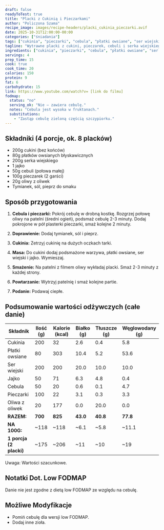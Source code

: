 ```yaml
---
draft: false
readyToTest: true
title: "Placki z Cukinią i Pieczarkami"
author: "Policzona Szama"
recipe_image: images/recipe-headers/placki_cukinia_pieczarki.avif
date: 2025-10-31T12:00:00-00:00
categories: ["śniadania"]
tags: ["cukinia", "pieczarki", "cebula", "płatki owsiane", "ser wiejski", "jajko", "tymianek", "oliwa z oliwek"]
tagline: "Wytrawne placki z cukini, pieczarek, cebuli i serka wiejskiego, aromatyczne i miękkie."
ingredients: ["cukinia", "pieczarki", "cebula", "płatki owsiane", "ser wiejski", "jajko", "oliwa z oliwek"]
servings: 4
prep_time: 15
cook: true
cook_time: 20
calories: 150
protein: 9
fat: 6
carbohydrate: 15
link: https://www.youtube.com/watch?v= [link do filmu]
fodmap:
  status: "no"
  serving_ok: "Nie – zawiera cebulę."
  notes: "Cebula jest wysoka w fruktanach."
  substitutions:
    - "Zastąp cebulę zieloną częścią szczypiorku."
---
```


## Składniki (4 porcje, ok. 8 placków)

- 200g cukini (bez końców)
- 80g płatków owsianych błyskawicznych
- 200g serka wiejskiego
- 1 jajko
- 50g cebuli (połowa małej)
- 100g pieczarek (2 garści)
- 20g oliwy z oliwek
- Tymianek, sól, pieprz do smaku

## Sposób przygotowania

1. **Cebula i pieczarki:** Pokrój cebulę w drobną kostkę. Rozgrzej połowę oliwy na patelni (średni ogień), podsmaż cebulę 2-3 minuty. Dodaj pokrojone w pół plasterki pieczarki, smaż kolejne 2 minuty.

2. **Doprawienie:** Dodaj tymianek, sól i pieprz.

3. **Cukinia:** Zetrzyj cukinię na dużych oczkach tarki.

4. **Masa:** Do cukini dodaj podsmażone warzywa, płatki owsiane, ser wiejski i jajko. Wymieszaj.

5. **Smażenie:** Na patelni z filmem oliwy wykładaj placki. Smaż 2-3 minuty z każdej strony.

6. **Powtarzanie:** Wytrzyj patelnię i smaż kolejne partie.

7. **Podanie:** Podawaj ciepłe.

## Podsumowanie wartości odżywczych (całe danie)

| Składnik              | Ilość (g) | Kalorie (kcal) | Białko (g) | Tłuszcze (g) | Węglowodany (g) |
|-----------------------|-----------|----------------|------------|--------------|-----------------|
| Cukinia               | 200       | 32             | 2.6        | 0.4          | 5.8             |
| Płatki owsiane        | 80        | 303            | 10.4       | 5.2          | 53.6            |
| Ser wiejski           | 200       | 200            | 20.0       | 10.0         | 10.0            |
| Jajko                 | 50        | 71             | 6.3        | 4.8          | 0.4             |
| Cebula                | 50        | 20             | 0.6        | 0.1          | 4.7             |
| Pieczarki             | 100       | 22             | 3.1        | 0.3          | 3.3             |
| Oliwa z oliwek        | 20        | 177            | 0.0        | 20.0         | 0.0             |
| **RAZEM:**            | **700**   | **825**        | **43.0**   | **40.8**     | **77.8**        |
| **NA 100G:**          | ~118      | ~118           | ~6.1       | ~5.8         | ~11.1           |
| **1 porcja (2 placki)**| ~175      | ~206           | ~11        | ~10          | ~19            |

Uwaga: Wartości szacunkowe.

## Notatki Dot. Low FODMAP

Danie nie jest zgodne z dietą low FODMAP ze względu na cebulę.

## Możliwe Modyfikacje

- Pomiń cebulę dla wersji low FODMAP.
- Dodaj inne zioła.